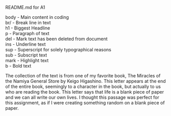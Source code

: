 README.md for A1

body - Main content in coding
<br/>
br/ - Break line in text
<br/>
h1 - Biggest Headline
<br/>
p - Paragraph of text
<br/>
del - Mark text has been deleted from document
<br/>
ins - Underline text
<br/>
sup - Superscript for solely typographical reasons
<br/>
sub - Subscript text
<br/>
mark - Highlight text 
<br/>
b - Bold text
<br/>

The collection of the text is from one of my favorite book, The Miracles of the Namiya General Store by Keigo Higashino.
This letter appears at the end of the entire book, seemingly to a character in the book, but actually to us who are reading the book.
This letter says that life is a blank piece of paper and we can all write our own lives.
I thought this passage was perfect for this assignment, as if I were creating something random on a blank piece of paper.

